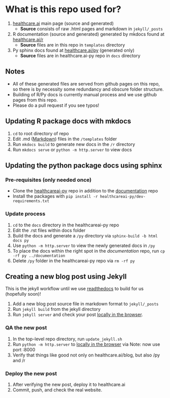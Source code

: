 # What is this repo used for?

1. [healthcare.ai](http://healthcare.ai) main page (source and generated)
    - **Source** consists of raw .html pages and markdown in `jekyll/_posts`
2. R documentation (source and generated) generated by mkdocs found at [healthcare.ai/r](http://healthcare.ai/r)
    - **Source** files are in this repo in `templates` directory
3. Py sphinx docs found at [healthcare.ai/py](http://healthcare.ai/py) (generated only)
    - **Source** files are in healthcare.ai-py repo in `docs` directory
    
## Notes

- All of these generated files are served from github pages on this repo, so there is by necessity some redundancy and
obscure folder structure.
- Building of R/Py docs is currently manual process and we use github pages from this repo.
- Please do a pull request if you see typos!

## Updating R package docs with mkdocs

1. `cd` to root directory of repo
2. Edit .md ([Markdown](https://daringfireball.net/projects/markdown/syntax)) files in the `/templates` folder
3. Run `mkdocs build` to generate new docs in the `/r` directory
4. Run `mkdocs serve` or `python -m http.server` to view docs

## Updating the python package docs using sphinx

### Pre-requisites (only needed once)

- Clone the [healthcareai-py](https://github.com/HealthCatalystSLC/healthcareai-py) repo in addition to the [documentation](https://github.com/HealthCatalystSLC/documentation) repo
- Install the packages with `pip install -r healthcareai-py/dev-requirements.txt`

### Update process

1. `cd` to the `docs` directory in the healthcareai-py repo
2. Edit the .rst files within docs folder
3. Build the docs and generate a `/py` directory via `sphinx-build -b html docs py`
4. Use `python -m http.server` to view the newly generated docs in `/py`
5. To place the docs within the right spot in the *documentation* repo, run `cp -rf py ../documentation`
6. Delete `/py` folder in the healthcareai-py repo via `rm -rf py`

## Creating a new blog post using Jekyll

This is the jekyll workflow until we use [readthedocs](https://readthedocs.org/) to build for us (hopefully soon)!

1. Add a new blog post source file in markdown format to `jekyll/_posts`
2. Run `jekyll build` from the jekyll directory
3. Run `jekyll server` and check your post [locally in the browser](localhost:4000).

### QA the new post

1. In the top-level repo directory, run `update_jekyll.sh`
2. Run `python -m http.server` to  [locally in the browser](localhost:8000) via  Note: now use port :8000
3. Verify that things like good not only on healthcare.ai/blog, but also /py and /r

### Deploy the new post

1. After verifying the new post, deploy it to healthcare.ai
2. Commit, push, and check the real website.